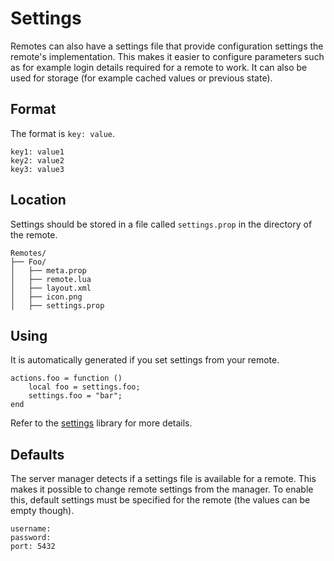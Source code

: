 
# Settings

Remotes can also have a settings file that provide configuration settings the remote's implementation.
This makes it easier to configure parameters such as for example login details required for a remote to work. It can
also be used for storage (for example cached values or previous state).


## Format

The format is ``key: value``.

    key1: value1
	key2: value2
	key3: value3


## Location

Settings should be stored in a file called ``settings.prop`` in the directory of the remote.

	Remotes/
	├── Foo/
	│   ├── meta.prop
	│   ├── remote.lua
	│   ├── layout.xml
	│   ├── icon.png
	│   ├── settings.prop


## Using

It is automatically generated if you set settings from your remote.

    actions.foo = function ()
        local foo = settings.foo;
        settings.foo = "bar";
    end

Refer to the [settings](/api/libs/settings) library for more details.


## Defaults

The server manager detects if a settings file is available for a remote. This makes it possible to change
remote settings from the manager. To enable this, default settings must be specified for the remote (the values
can be empty though).

    username:
    password:
    port: 5432

